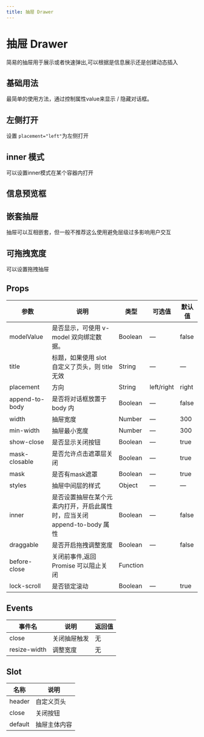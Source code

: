 ```yaml
---
title: 抽屉 Drawer
---
```




# 抽屉 Drawer

简易的抽屉用于展示或者快速弹出,可以根据是信息展示还是创建动态插入

## 基础用法

最简单的使用方法，通过控制属性value来显示 / 隐藏对话框。

<preview path="./demo/Drawer/Basic.vue"></preview>

## 左侧打开

设置 `placement="left"`为左侧打开

<preview path="./demo/Drawer/Left.vue"></preview>

## inner 模式

可以设置inner模式在某个容器内打开

<preview path="./demo/Drawer/Inner.vue"></preview>

## 信息预览框

<preview path="./demo/Drawer/Preview.vue"></preview>

## 嵌套抽屉

抽屉可以互相嵌套，但一般不推荐这么使用避免层级过多影响用户交互

<preview path="./demo/Drawer/Qiantao.vue"></preview>

## 可拖拽宽度

可以设置拖拽抽屉

<preview path="./demo/Drawer/Dragable.vue"></preview>

## Props

| 参数           | 说明                                                                     | 类型     | 可选值     | 默认值 |
| -------------- | ------------------------------------------------------------------------ | -------- | ---------- | ------ |
| modelValue     | 是否显示，可使用 v-model 双向绑定数据。                                  | Boolean  | —          | false  |
| title          | 标题，如果使用 slot 自定义了页头，则 title 无效                          | String   | —          | —      |
| placement      | 方向                                                                     | String   | left/right | right  |
| append-to-body | 是否将对话框放置于 body 内                                               | Boolean  | —          | false  |
| width          | 抽屉宽度                                                                 | Number   | —          | 300    |
| min-width      | 抽屉最小宽度                                                             | Number   | —          | 300    |
| show-close     | 是否显示关闭按钮                                                         | Boolean  | —          | true   |
| mask-closable  | 是否允许点击遮罩层关闭                                                   | Boolean  | —          | true   |
| mask           | 是否有mask遮罩                                                           | Boolean  | —          | true   |
| styles         | 抽屉中间层的样式                                                         | Object   | —          | —      |
| inner          | 是否设置抽屉在某个元素内打开，开启此属性时，应当关闭 append-to-body 属性 | Boolean  | —          | false  |
| draggable      | 是否开启拖拽调整宽度                                                     | Boolean  | —          | false  |
| before-close   | 关闭前事件,返回 Promise 可以阻止关闭                                     | Function |
| lock-scroll    | 是否锁定滚动                                                             | Boolean  | —          | true   |

## Events

| 事件名       | 说明         | 返回值 |
| ------------ | ------------ | ------ |
| close        | 关闭抽屉触发 | 无     |
| resize-width | 调整宽度     | 无     |

## Slot

| 名称    | 说明         |
| ------- | ------------ |
| header  | 自定义页头   |
| close   | 关闭按钮     |
| default | 抽屉主体内容 |
